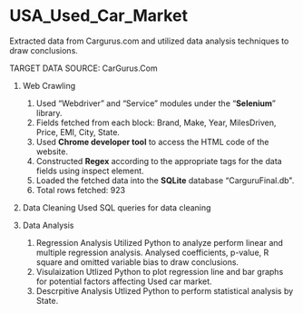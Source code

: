 # USA_Used_Car_Market
Extracted data from Cargurus.com and utilized data analysis techniques to draw conclusions.  

TARGET DATA SOURCE: CarGurus.Com  
1) Web Crawling
   1) Used “Webdriver” and “Service” modules under the “**Selenium**” library.  
   2) Fields fetched from each block:  Brand, Make, Year, MilesDriven, Price, EMI, City, State.  
   3) Used **Chrome developer tool** to access the HTML code of the website.  
   4) Constructed **Regex** according to the appropriate tags for the data fields using inspect element.  
   5) Loaded the fetched data into the **SQLite** database “CarguruFinal.db".  
   6) Total rows fetched: 923 

2)  Data Cleaning
   Used SQL queries for data cleaning

3) Data Analysis
      1) Regression Analysis
         Utilized Python to analyze perform linear and multiple regression analysis. Analysed coefficients, p-value, R square and omitted variable bias
         to draw conclusions.
      2) Visulaization
          Utlized Python to plot regression line and bar graphs for potential factors affecting Used car market.
      3) Descrpitive Analysis
         Utlized Python to perform statistical analysis by State. 
